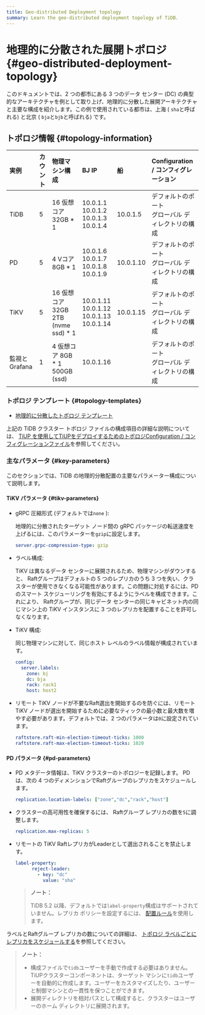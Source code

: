 ```yaml
---
title: Geo-distributed Deployment topology
summary: Learn the geo-distributed deployment topology of TiDB.
---
```


# 地理的に分散された展開トポロジ {#geo-distributed-deployment-topology}

このドキュメントでは、2 つの都市にある 3 つのデータ センター (DC) の典型的なアーキテクチャを例として取り上げ、地理的に分散した展開アーキテクチャと主要な構成を紹介します。この例で使用されている都市は、上海 ( `sha`と呼ばれる) と北京 ( `bja`と`bjb`と呼ばれる) です。

## トポロジ情報 {#topology-information}

| 実例         | カウント | 物理マシン構成                         | BJ IP                                                  | 船         | Configuration / コンフィグレーション    |
| :--------- | :--- | :------------------------------ | :----------------------------------------------------- | :-------- | :---------------------------- |
| TiDB       | 5    | 16 仮想コア 32GB * 1                | 10.0.1.1<br/> 10.0.1.2<br/> 10.0.1.3<br/> 10.0.1.4     | 10.0.1.5  | デフォルトのポート<br/>グローバル ディレクトリの構成 |
| PD         | 5    | 4 Vコア 8GB * 1                   | 10.0.1.6<br/> 10.0.1.7<br/> 10.0.1.8<br/> 10.0.1.9     | 10.0.1.10 | デフォルトのポート<br/>グローバル ディレクトリの構成 |
| TiKV       | 5    | 16 仮想コア 32GB 2TB (nvme ssd) * 1 | 10.0.1.11<br/> 10.0.1.12<br/> 10.0.1.13<br/> 10.0.1.14 | 10.0.1.15 | デフォルトのポート<br/>グローバル ディレクトリの構成 |
| 監視とGrafana | 1    | 4 仮想コア 8GB * 1 500GB (ssd)      | 10.0.1.16                                              |           | デフォルトのポート<br/>グローバル ディレクトリの構成 |

### トポロジ テンプレート {#topology-templates}

-   [地理的に分散したトポロジ テンプレート](https://github.com/pingcap/docs/blob/master/config-templates/geo-redundancy-deployment.yaml)

上記の TiDB クラスター トポロジ ファイルの構成項目の詳細な説明については、 [TiUP を使用してTiUPをデプロイするためのトポロジConfiguration / コンフィグレーションファイル](/tiup/tiup-cluster-topology-reference.md)を参照してください。

### 主なパラメータ {#key-parameters}

このセクションでは、TiDB の地理的分散配置の主要なパラメーター構成について説明します。

#### TiKV パラメータ {#tikv-parameters}

-   gRPC 圧縮形式 (デフォルトでは`none` ):

    地理的に分散されたターゲット ノード間の gRPC パッケージの転送速度を上げるには、このパラメーターを`gzip`に設定します。

    ```yaml
    server.grpc-compression-type: gzip
    ```

-   ラベル構成:

    TiKV は異なるデータ センターに展開されるため、物理マシンがダウンすると、 Raftグループはデフォルトの 5 つのレプリカのうち 3 つを失い、クラスターが使用できなくなる可能性があります。この問題に対処するには、PD のスマート スケジューリングを有効にするようにラベルを構成できます。これにより、 Raftグループが、同じデータ センターの同じキャビネット内の同じマシン上の TiKV インスタンスに 3 つのレプリカを配置することを許可しなくなります。

-   TiKV 構成:

    同じ物理マシンに対して、同じホスト レベルのラベル情報が構成されています。

    ```yaml
    config:
      server.labels:
        zone: bj
        dc: bja
        rack: rack1
        host: host2
    ```

-   リモート TiKV ノードが不要なRaft選出を開始するのを防ぐには、リモート TiKV ノードが選出を開始するために必要なティックの最小数と最大数を増やす必要があります。デフォルトでは、2 つのパラメータは`0`に設定されています。

    ```yaml
    raftstore.raft-min-election-timeout-ticks: 1000
    raftstore.raft-max-election-timeout-ticks: 1020
    ```

#### PD パラメータ {#pd-parameters}

-   PD メタデータ情報は、TiKV クラスターのトポロジーを記録します。 PD は、次の 4 つのディメンションでRaftグループのレプリカをスケジュールします。

    ```yaml
    replication.location-labels: ["zone","dc","rack","host"]
    ```

-   クラスターの高可用性を確保するには、 Raftグループ レプリカの数を`5`に調整します。

    ```yaml
    replication.max-replicas: 5
    ```

-   リモートの TiKV RaftレプリカがLeaderとして選出されることを禁止します。

    ```yaml
    label-property:
          reject-leader:
            - key: "dc"
              value: "sha"
    ```

    > **ノート：**
    >
    > TiDB 5.2 以降、デフォルトでは`label-property`構成はサポートされていません。レプリカ ポリシーを設定するには、 [配置ルール](/configure-placement-rules.md)を使用します。

ラベルとRaftグループ レプリカの数についての詳細は、 [トポロジ ラベルごとにレプリカをスケジュールする](/schedule-replicas-by-topology-labels.md)を参照してください。

> **ノート：**
>
> -   構成ファイルで`tidb`ユーザーを手動で作成する必要はありません。 TiUPクラスターコンポーネントは、ターゲット マシンに`tidb`ユーザーを自動的に作成します。ユーザーをカスタマイズしたり、ユーザーと制御マシンとの一貫性を保つことができます。
> -   展開ディレクトリを相対パスとして構成すると、クラスターはユーザーのホーム ディレクトリに展開されます。
